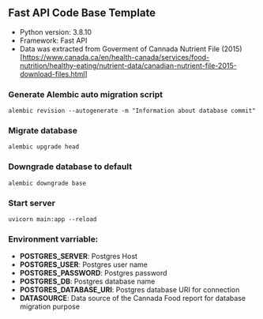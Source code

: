 ## Fast API Code Base Template

- Python version: 3.8.10
- Framework: Fast API
- Data was extracted from Goverment of Cannada Nutrient File (2015) [https://www.canada.ca/en/health-canada/services/food-nutrition/healthy-eating/nutrient-data/canadian-nutrient-file-2015-download-files.html]

### Generate Alembic auto migration script
```
alembic revision --autogenerate -m "Information about database commit"
```

### Migrate database
```
alembic upgrade head
```

### Downgrade database to default
```
alembic downgrade base
```

### Start server
```
uvicorn main:app --reload
```

### Environment varriable:

- **POSTGRES_SERVER**: Postgres Host
- **POSTGRES_USER**: Postgres user name
- **POSTGRES_PASSWORD**: Postgres password
- **POSTGRES_DB**: Postgres database name
- **POSTGRES_DATABASE_URI**: Postgres database URI for connection
- **DATASOURCE**: Data source of the Cannada Food report for database migration purpose